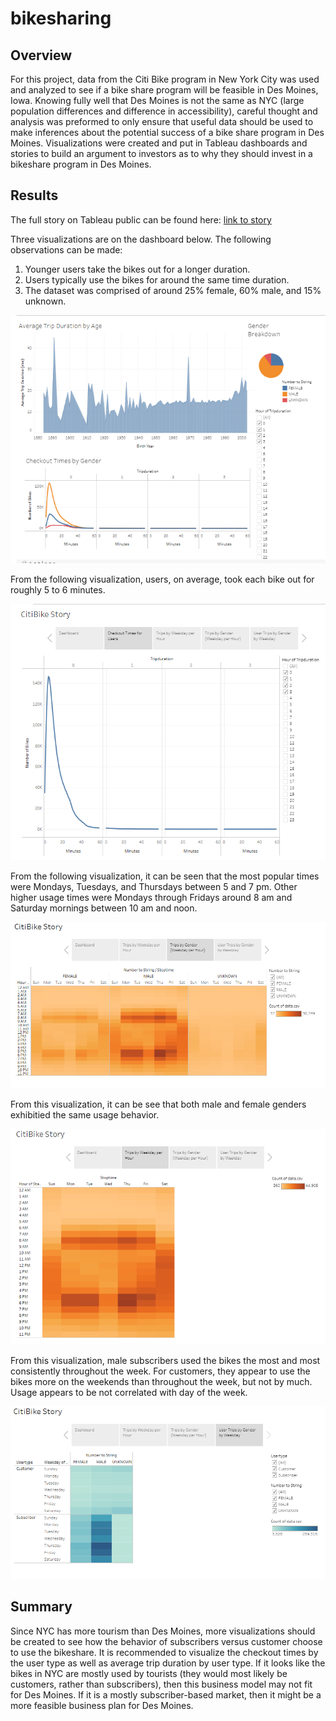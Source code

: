 # bikesharing

## Overview
For this project, data from the Citi Bike program in New York City was used and analyzed to see if a bike share program will be feasible in Des Moines, Iowa. Knowing fully well that Des Moines is not the same as NYC (large population differences and difference in accessibility), careful thought and analysis was preformed to only ensure that useful data should be used to make inferences about the potential success of a bike share program in Des Moines. Visualizations were created and put in Tableau dashboards and stories to build an argument to investors as to why they should invest in a bikeshare program in Des Moines.   

## Results

The full story on Tableau public can be found here: [link to story](https://public.tableau.com/shared/NF2TX67K3?:display_count=n&:origin=viz_share_link)

Three visualizations are on the dashboard below. The following observations can be made: 
1. Younger users take the bikes out for a longer duration. 
2. Users typically use the bikes for around the same time duration. 
3. The dataset was comprised of around 25% female, 60% male, and 15% unknown. 

![Dashboard](analysis/dashboard.PNG)

From the following visualization, users, on average, took each bike out for roughly 5 to 6 minutes. 

![Checkout Times for Users](analysis/TripsByUsers.PNG)

From the following visualization, it can be seen that the most popular times were Mondays, Tuesdays, and Thursdays between 5 and 7 pm. Other higher usage times were Mondays through Fridays around 8 am and Saturday mornings between 10 am and noon. 

![Trips By Weekday per Hour](analysis/TripsByGender.PNG)

From this visualization, it can be see that both male and female genders exhibitied the same usage behavior. 

![Trips by Gender (Weekday per Hour)](analysis/TripsByWeekday.PNG)

From this visualization, male subscribers used the bikes the most and most consistently throughout the week. For customers, they appear to use the bikes more on the weekends than throughout the week, but not by much. Usage appears to be not correlated with day of the week. 

![User Trips by Gender](analysis/UserTripsByGender.PNG)



## Summary

Since NYC has more tourism than Des Moines, more visualizations should be created to see how the behavior of subscribers versus customer choose to use the bikeshare. It is recommended to visualize the checkout times by the user type as well as average trip duration by user type. If it looks like the bikes in NYC are mostly used by tourists (they would most likely be customers, rather than subscribers), then this business model may not fit for Des Moines. If it is a mostly subscriber-based market, then it might be a more feasible business plan for Des Moines. 